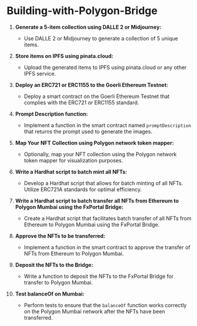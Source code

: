 # Building-with-Polygon-Bridge


1. **Generate a 5-item collection using DALLE 2 or Midjourney:**
   - Use DALLE 2 or Midjourney to generate a collection of 5 unique items.

2. **Store items on IPFS using pinata.cloud:**
   - Upload the generated items to IPFS using pinata.cloud or any other IPFS service.

3. **Deploy an ERC721 or ERC1155 to the Goerli Ethereum Testnet:**
   - Deploy a smart contract on the Goerli Ethereum Testnet that complies with the ERC721 or ERC1155 standard.

4. **Prompt Description function:**
   - Implement a function in the smart contract named `promptDescription` that returns the prompt used to generate the images.

5. **Map Your NFT Collection using Polygon network token mapper:**
   - Optionally, map your NFT collection using the Polygon network token mapper for visualization purposes.

6. **Write a Hardhat script to batch mint all NFTs:**
   - Develop a Hardhat script that allows for batch minting of all NFTs. Utilize ERC721A standards for optimal efficiency.

7. **Write a Hardhat script to batch transfer all NFTs from Ethereum to Polygon Mumbai using the FxPortal Bridge:**
   - Create a Hardhat script that facilitates batch transfer of all NFTs from Ethereum to Polygon Mumbai using the FxPortal Bridge.

8. **Approve the NFTs to be transferred:**
   - Implement a function in the smart contract to approve the transfer of NFTs from Ethereum to Polygon Mumbai.

9. **Deposit the NFTs to the Bridge:**
   - Write a function to deposit the NFTs to the FxPortal Bridge for transfer to Polygon Mumbai.

10. **Test balanceOf on Mumbai:**
    - Perform tests to ensure that the `balanceOf` function works correctly on the Polygon Mumbai network after the NFTs have been transferred.

